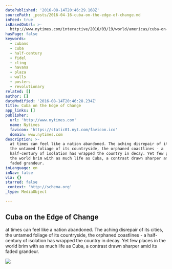 ```yaml
---
datePublished: '2016-08-14T20:46:29.168Z'
sourcePath: _posts/2016-04-16-cuba-on-the-edge-of-change.md
inFeed: true
isBasedOnUrl: >-
  http://www.nytimes.com/interactive/2016/03/19/world/americas/cuba-on-the-edge-of-change-photo-essay.html?_r=0
hasPage: false
keywords:
  - cubans
  - cuba
  - half-century
  - fidel
  - cling
  - havana
  - plaza
  - walls
  - posters
  - revolutionary
related: []
author: []
dateModified: '2016-08-14T20:46:28.234Z'
title: Cuba on the Edge of Change
app_links: []
publisher:
  url: 'http://www.nytimes.com'
  name: Nytimes
  favicon: 'https://static01.nyt.com/favicon.ico'
  domain: www.nytimes.com
description: >-
  at times can feel like a nation abandoned. The aching disrepair of its cities,
  the untamed foliage of its countryside, the orphaned coastlines - a
  half-century of isolation has wrapped the country in decay. Yet few places in
  the world brim with as much life as Cuba, a contrast drawn sharper amid its
  faded grandeur.
inLanguage: en
inNav: false
via: {}
starred: false
_context: 'http://schema.org'
_type: MediaObject

---
```

<article style=""><h1>Cuba on the Edge of Change</h1><p>at times can feel like a nation abandoned. The aching disrepair of its cities, the untamed foliage of its countryside, the orphaned coastlines - a half-century of isolation has wrapped the country in decay. Yet few places in the world brim with as much life as Cuba, a contrast drawn sharper amid its faded grandeur.</p><img src="https://static01.nyt.com/images/2016/03/15/world/americas/cuba-template-slide-CH7H/cuba-template-slide-CH7H-facebookJumbo.jpg" /></article>
